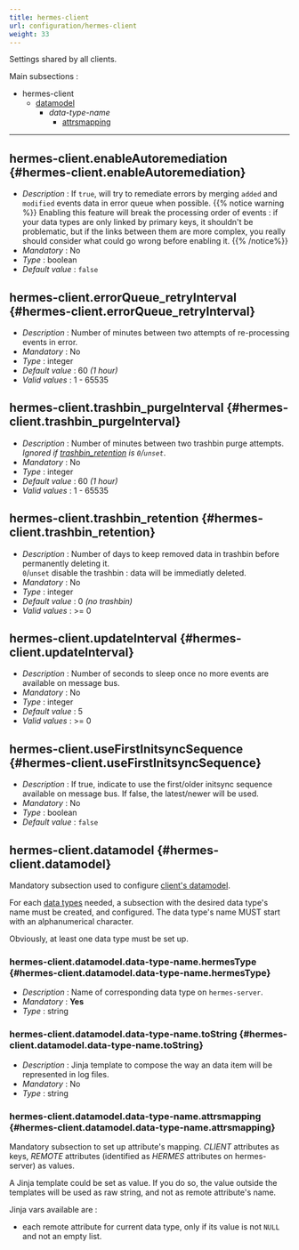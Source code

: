 ```yaml
---
title: hermes-client
url: configuration/hermes-client
weight: 33
---
```


Settings shared by all clients.

Main subsections :

- hermes-client
  - [datamodel](#hermes-client.datamodel)
    - *data-type-name*
      - [attrsmapping](#hermes-client.datamodel.data-type-name.attrsmapping)

---

## hermes-client.enableAutoremediation {#hermes-client.enableAutoremediation}

- *Description* : If `true`, will try to remediate errors by merging `added` and `modified` events data in error queue when possible.
  {{% notice warning %}}
  Enabling this feature will break the processing order of events : if your data types are only linked by primary keys, it shouldn't be problematic, but if the links between them are more complex, you really should consider what could go wrong before enabling it.  
  <!-- TODO link to autoremediation documentation : For more details, see [here](TODO) -->
  {{% /notice%}}
- *Mandatory* : No
- *Type* : boolean
- *Default value* : `false`

## hermes-client.errorQueue_retryInterval {#hermes-client.errorQueue_retryInterval}

- *Description* : Number of minutes between two attempts of re-processing events in error.
- *Mandatory* : No
- *Type* : integer
- *Default value* : 60 *(1 hour)*
- *Valid values* : 1 - 65535

## hermes-client.trashbin_purgeInterval {#hermes-client.trashbin_purgeInterval}

- *Description* : Number of minutes between two trashbin purge attempts.  
  *Ignored if [trashbin_retention](#hermes-client.trashbin_retention) is `0`/`unset`*.
- *Mandatory* : No
- *Type* : integer
- *Default value* : 60 *(1 hour)*
- *Valid values* : 1 - 65535

## hermes-client.trashbin_retention {#hermes-client.trashbin_retention}

- *Description* : Number of days to keep removed data in trashbin before permanently deleting it.  
  `0`/`unset` disable the trashbin : data will be immediatly deleted.
- *Mandatory* : No
- *Type* : integer
- *Default value* : 0 *(no trashbin)*
- *Valid values* : >= 0

## hermes-client.updateInterval {#hermes-client.updateInterval}

- *Description* : Number of seconds to sleep once no more events are available on message bus.
- *Mandatory* : No
- *Type* : integer
- *Default value* : 5
- *Valid values* : >= 0

## hermes-client.useFirstInitsyncSequence {#hermes-client.useFirstInitsyncSequence}

- *Description* : If true, indicate to use the first/older initsync sequence available on message bus. If false, the latest/newer will be used.
- *Mandatory* : No
- *Type* : boolean
- *Default value* : `false`

## hermes-client.datamodel {#hermes-client.datamodel}

Mandatory subsection used to configure [client's datamodel](/en/hermes/key-concepts/#clients-datamodel).

For each [data types](/en/hermes/key-concepts/#data-type) needed, a subsection with the desired data type's name must be created, and configured. The data type's name MUST start with an alphanumerical character.

Obviously, at least one data type must be set up.

### hermes-client.datamodel.data-type-name.hermesType {#hermes-client.datamodel.data-type-name.hermesType}

- *Description* : Name of corresponding data type on `hermes-server`.
- *Mandatory* : **Yes**
- *Type* : string

### hermes-client.datamodel.data-type-name.toString {#hermes-client.datamodel.data-type-name.toString}

- *Description* : Jinja template to compose the way an data item will be represented in log files.
- *Mandatory* : No
- *Type* : string

### hermes-client.datamodel.data-type-name.attrsmapping {#hermes-client.datamodel.data-type-name.attrsmapping}

Mandatory subsection to set up attribute's mapping. *CLIENT* attributes as keys, *REMOTE* attributes (identified as *HERMES* attributes on hermes-server) as values.

A Jinja template could be set as value. If you do so, the value outside the templates will be used as raw string, and not as remote attribute's name.

Jinja vars available are :

- each remote attribute for current data type, only if its value is not `NULL` and not an empty list.
